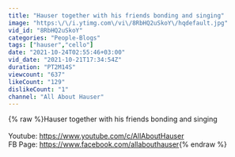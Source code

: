 ```yaml
---
title: "Hauser together with his friends bonding and singing"
image: "https:\/\/i.ytimg.com\/vi\/8RbHQ2uSkoY\/hqdefault.jpg"
vid_id: "8RbHQ2uSkoY"
categories: "People-Blogs"
tags: ["hauser","cello"]
date: "2021-10-24T02:55:46+03:00"
vid_date: "2021-10-21T17:34:54Z"
duration: "PT2M14S"
viewcount: "637"
likeCount: "129"
dislikeCount: "1"
channel: "All About Hauser"
---
```

{% raw %}Hauser together with his friends bonding and singing<br /><br />Youtube: <a rel="nofollow" target="blank" href="https://www.youtube.com/c/AllAboutHauser">https://www.youtube.com/c/AllAboutHauser</a><br />FB Page: <a rel="nofollow" target="blank" href="https://www.facebook.com/allabouthauser">https://www.facebook.com/allabouthauser</a>{% endraw %}
